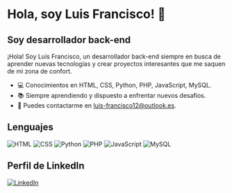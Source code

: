 # Hola, soy Luis Francisco! 👋

## Soy desarrollador back-end

¡Hola! Soy Luis Francisco, un desarrollador back-end siempre en busca de aprender nuevas tecnologías y crear proyectos interesantes que me saquen de mi zona de confort.

- 💻 Conocimientos en HTML, CSS, Python, PHP, JavaScript, MySQL.
- 📚 Siempre aprendiendo y dispuesto a enfrentar nuevos desafíos.
- 📧 Puedes contactarme en luis-francisco12@outlook.es.

## Lenguajes

![HTML](https://img.shields.io/badge/-HTML-orange)
![CSS](https://img.shields.io/badge/-CSS-blue)
![Python](https://img.shields.io/badge/-Python-green)
![PHP](https://img.shields.io/badge/-PHP-purple)
![JavaScript](https://img.shields.io/badge/-JavaScript-yellow)
![MySQL](https://img.shields.io/badge/-MySQL-blue)

## Perfil de LinkedIn

[![LinkedIn](https://img.shields.io/badge/-LinkedIn-blue?style=flat-square&logo=linkedin)](https://www.linkedin.com/in/luis-francisco-alegria-segura)
